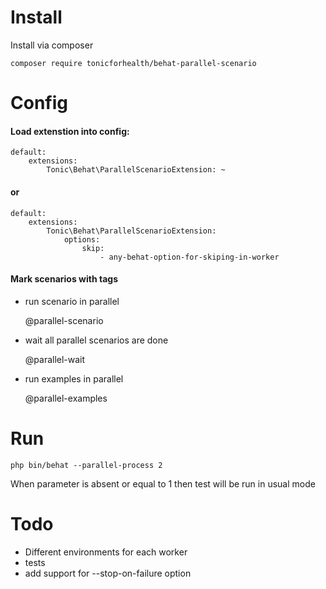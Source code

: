 # Install

Install via composer

    composer require tonicforhealth/behat-parallel-scenario

# Config

#### Load extenstion into config:

    default:
        extensions:
            Tonic\Behat\ParallelScenarioExtension: ~
#### or

    default:
        extensions:
            Tonic\Behat\ParallelScenarioExtension:
                options:
                    skip:
                        - any-behat-option-for-skiping-in-worker

#### Mark scenarios with tags
* run scenario in parallel


    @parallel-scenario

* wait all parallel scenarios are done


    @parallel-wait

* run examples in parallel


    @parallel-examples

# Run

    php bin/behat --parallel-process 2

When parameter is absent or equal to 1 then test will be run in usual mode

# Todo
* Different environments for each worker
* tests
* add support for --stop-on-failure option
